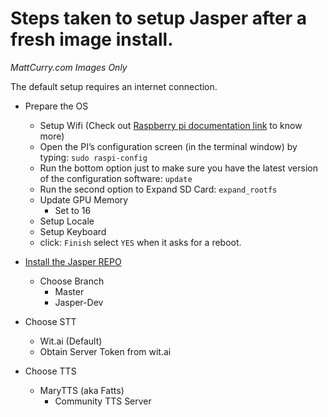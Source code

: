 # Steps taken to setup Jasper after a fresh image install. 

_MattCurry.com Images Only_

The default setup requires an internet connection.

* Prepare the OS
  * Setup Wifi (Check out [Raspberry pi documentation link](https://www.raspberrypi.org/documentation/configuration/wireless/wireless-cli.md) to know more)
  * Open the PI’s configuration screen (in the terminal window) by typing: `sudo raspi-config`
  * Run the bottom option just to make sure you have the latest version of the configuration software: `update`
  * Run the second option to Expand SD Card: `expand_rootfs`
  * Update GPU Memory
    * Set to 16
  * Setup Locale
  * Setup Keyboard
  * click: `Finish` select `YES` when it asks for a reboot.  

* [Install the Jasper REPO](installation.md)
  * Choose Branch
    * Master
    * Jasper-Dev
* Choose STT
  * Wit.ai (Default)
   * Obtain Server Token from wit.ai
* Choose TTS
  * MaryTTS (aka Fatts)
    * Community TTS Server

